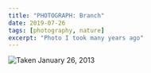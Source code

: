 ```yaml
---
title: "PHOTOGRAPH: Branch"
date: 2019-07-26
tags: [photography, nature]
excerpt: "Photo I took many years ago"
---
```



<img src="{{site.url}}{{site.baseurl}}/assets/photography/branch.JPG" alt="Taken January 26, 2013">